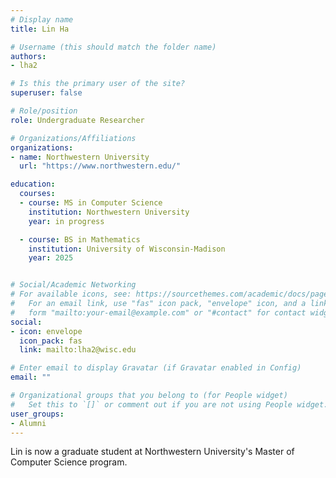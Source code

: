 ```yaml
---
# Display name
title: Lin Ha

# Username (this should match the folder name)
authors:
- lha2

# Is this the primary user of the site?
superuser: false

# Role/position
role: Undergraduate Researcher

# Organizations/Affiliations
organizations:
- name: Northwestern University
  url: "https://www.northwestern.edu/"

education:
  courses:
  - course: MS in Computer Science
    institution: Northwestern University
    year: in progress

  - course: BS in Mathematics
    institution: University of Wisconsin-Madison
    year: 2025


# Social/Academic Networking
# For available icons, see: https://sourcethemes.com/academic/docs/page-builder/#icons
#   For an email link, use "fas" icon pack, "envelope" icon, and a link in the
#   form "mailto:your-email@example.com" or "#contact" for contact widget.
social:
- icon: envelope
  icon_pack: fas
  link: mailto:lha2@wisc.edu

# Enter email to display Gravatar (if Gravatar enabled in Config)
email: ""

# Organizational groups that you belong to (for People widget)
#   Set this to `[]` or comment out if you are not using People widget.
user_groups:
- Alumni
---
```


Lin is now a graduate student at Northwestern University's Master of Computer Science program.
